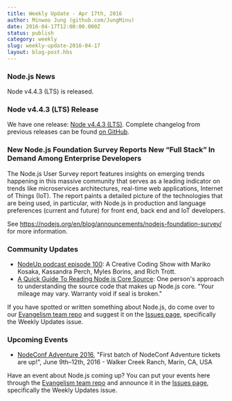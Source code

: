 ```yaml
---
title: Weekly Update - Apr 17th, 2016
author: Minwoo Jung (github.com/JungMinu)
date: 2016-04-17T12:00:00.000Z
status: publish
category: weekly
slug: weekly-update-2016-04-17
layout: blog-post.hbs
---
```


### Node.js News

Node v4.4.3 (LTS) is released.

### Node v4.4.3 (LTS) Release

We have one release: [Node v4.4.3 (LTS)](https://nodejs.org/en/blog/release/v4.4.3/). Complete changelog from previous releases can be found [on GitHub](https://github.com/nodejs/node/blob/main/CHANGELOG.md).

### New Node.js Foundation Survey Reports New “Full Stack” In Demand Among Enterprise Developers

The Node.js User Survey report features insights on emerging trends happening in this massive community that serves as a leading indicator on trends like microservices architectures, real-time web applications, Internet of Things (IoT). The report paints a detailed picture of the technologies that are being used, in particular, with Node.js in production and language preferences (current and future) for front end, back end and IoT developers.

See https://nodejs.org/en/blog/announcements/nodejs-foundation-survey/ for more information.

### Community Updates

- [NodeUp podcast episode 100](http://nodeup.com/onehundred): A Creative Coding Show with Mariko Kosaka, Kassandra Perch, Myles Borins, and Rich Trott.
- [A Quick Guide To Reading Node.js Core Source](https://medium.com/@Trott/a-quick-guide-to-reading-node-js-core-source-c968d83e4194#.mmontrmvg): One person's approach to understanding the source code that makes up Node.js core. "Your mileage may vary. Warranty void if seal is broken."

If you have spotted or written something about Node.js, do come over to our [Evangelism team repo](https://github.com/nodejs/evangelism) and suggest it on the [Issues page](https://github.com/nodejs/evangelism/issues), specifically the Weekly Updates issue.

### Upcoming Events

- [NodeConf Adventure 2016](https://ti.to/nodeconf/adventure-2016), "First batch of NodeConf Adventure tickets are up!", June 9th–12th, 2016 - Walker Creek Ranch, Marin, CA, USA

Have an event about Node.js coming up? You can put your events here through the [Evangelism team repo](https://github.com/nodejs/evangelism) and announce it in the [Issues page](https://github.com/nodejs/evangelism/issues), specifically the Weekly Updates issue.
